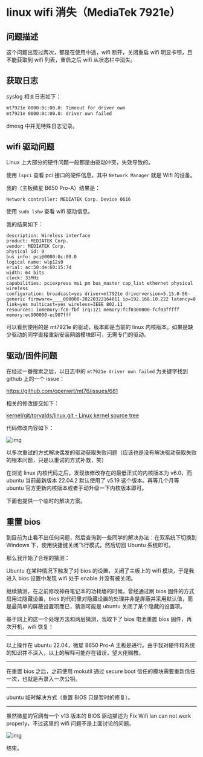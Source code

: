 # linux wifi 消失（MediaTek 7921e）

## 问题描述

这个问题出现过两次，都是在使用中途，wifi 断开，关闭重启 wifi 明显卡顿，且不能获取到 wifi 列表，重启之后 wifi 从状态栏中消失。

## 获取日志

syslog 相关日志如下：

```bash
mt7921e 0000:0c:00.0: Timeout for driver own
mt7921e 0000:0c:00.0: driver own failed
```

dmesg 中并无特殊日志记录。

## wifi 驱动问题

Linux 上大部分的硬件问题一般都是由驱动冲突，失效导致的。

使用 `lspci` 查看 pci 接口的硬件信息，其中 `Network Manager` 就是 Wifi 的设备。

我的（主板微星 B650 Pro-A）结果是：

```
Network controller: MEDIATEK Corp. Device 0616
```

使用 `sudo lshw` 查看 wifi 驱动信息。

我的结果如下：

```
description: Wireless interface
product: MEDIATEK Corp.
vendor: MEDIATEK Corp.
physical id: 0
bus info: pci@0000:0c:00.0
logical name: wlp12s0
erial: ac:50:de:60:15:7d
width: 64 bits
clock: 33MHz
capabilities: pciexpress msi pm bus_master cap_list ethernet physical wireless
configuration: broadcast=yes driver=mt7921e driverversion=5.15.0-56-generic firmware=____000000-20220322164011 ip=192.168.10.222 latency=0 link=yes multicast=yes wireless=IEEE 802.11
resources: iomemory:fc0-fbf irq:121 memory:fcf0300000-fcf03fffff memory:ec900000-ec907fff
```

可以看到使用的是 mt7921e 的驱动，版本即是当前的 linux 内核版本。如果是缺少驱动的同学直接重新安装网络模块即可，无需专门的驱动。

## 驱动/固件问题

在经过一番搜索之后，以日志中的 `mt7921e driver own failed` 为关键字找到 github 上的一个 issue：

https://github.com/openwrt/mt76/issues/681

相关的修改提交如下：

[kernel/git/torvalds/linux.git - Linux kernel source tree](https://git.kernel.org/pub/scm/linux/kernel/git/torvalds/linux.git/commit/drivers/net/wireless/mediatek/mt76?id=fa3fbe64037839f448dc569212bafc5a495d8219)

代码修改内容如下：

![img](https://blog.kicey.site/content/images/2023/04/image.png)

以多次重试的方式解决偶发的驱动获取失败问题（应该也是没有解决驱动获取失败的根本问题，只是以重试的方式补救，笑）

在浏览 linux 内核代码之后，发现该修改存在的最低正式的内核版本为 v6.0，而 ubuntu 当前最新版本 22.04.2 默认使用了 v5.19 这个版本。再等几个月等 ubuntu 官方更新内核版本或者手动升级一下内核版本即可。

下面也提供一个临时的解决方案。

## 重置 bios

到目前为止看不出任何问题，然后查询到一些同学的解决办法：在双系统下切换到 Windows 下，使用快捷键关闭飞行模式，然后切回 Ubuntu 系统即可。

那么我开始了合理的猜测：

Ubuntu 在某种情况下触发了对 bios 的设置，关闭了主板上的 wifi 模块，于是我进入 bios 设置中发现 wifi 处于 enable 并没有被关闭。

继续猜测，在之前修改神舟笔记本的功耗墙的时候，曾经通过刷 bios 固件的方式启用过隐藏设置，bios 的代码里对隐藏设置的处理并非是屏蔽并采用默认值，而是最简单的屏蔽设置项而已，猜测可能是 ubuntu 关闭了某个隐藏的设置项。

基于网上的这一个处理方法和两层猜测，我取下了 bios 电池重置 bios 固件，再次开机，wifi 恢复！

------

以上操作在 ubuntu 22.04，微星 B650 Pro-A 主板是进行。由于我对硬件和系统的知识并不深入，以上的解释可能存在错误，望大佬赐教。

------

在重置 bios 之后，之前使用 mokutil 通过 secure boot 信任的模块需要重新信任一次，也就是再录入一次公钥。

------

ubuntu 临时解决方式（重置 BIOS 只是暂时的修复）。

------

虽然微星的官网有一个 v13 版本的 BIOS 驱动描述为 Fix Wifi lan can not work properly，不过这里的 wifi 问题不是上面讨论的问题。

![img](https://blog.kicey.site/content/images/2023/01/image.png)

结束。